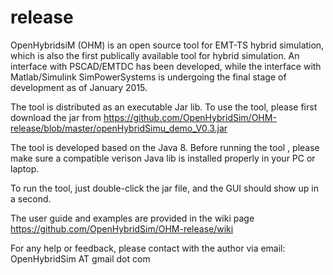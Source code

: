 # release
OpenHybridsiM (OHM) is an open source tool for EMT-TS hybrid simulation, which is also the first publically available tool for hybrid simulation. An interface with PSCAD/EMTDC has been developed, while the interface with Matlab/Simulink SimPowerSystems is undergoing the final stage of development as of January 2015.

The tool is distributed as an executable Jar lib. To use the tool, please first download the jar from https://github.com/OpenHybridSim/OHM-release/blob/master/openHybridSimu_demo_V0.3.jar

The tool is developed based on the Java 8. Before running the tool , please make sure a compatible verison Java lib is installed properly in your PC or laptop.

To run the tool, just double-click the jar file, and the GUI should show up in a second.

The user guide and examples are provided in the wiki page
https://github.com/OpenHybridSim/OHM-release/wiki

For any help or feedback, please contact with the author via email: OpenHybridSim AT gmail dot com

